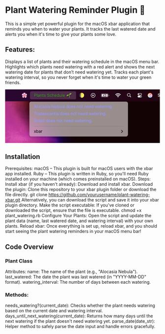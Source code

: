 # Plant Watering Reminder Plugin 🌱

This is a simple yet powerful plugin for the macOS xbar application that reminds you when to water your plants. It tracks the last watered date and alerts you when it's time to give your plants some love.

## Features:

Displays a list of plants and their watering schedule in the macOS menu bar.
Highlights which plants need watering with a red alert and shows the next watering date for plants that don’t need watering yet.
Tracks each plant's watering interval, so you never forget when it's time to water your green friends.

![Screenshot of the plugin](plant-plugin.png)

## Installation

Prerequisites:
macOS – This plugin is built for macOS users with the xbar app installed.
Ruby – This plugin is written in Ruby, so you'll need Ruby installed on your machine (which comes preinstalled on macOS).
Steps:
Install xbar (if you haven't already):
Download and install xbar.
Download the plugin:
Clone this repository to your xbar plugin folder or download the file directly.
git clone https://github.com/yourusername/plant-watering-xbar.git
Alternatively, you can download the script and save it into your xbar plugin directory.
Make the script executable: If you've cloned or downloaded the script, ensure that the file is executable.
chmod +x plant_watering.rb
Configure Your Plants: Open the script and update the plant data (name, last watered date, and watering interval) with your own plants.
Reload xbar: Once everything is set up, reload xbar, and you should start seeing the plant watering reminders in your macOS menu bar!

## Code Overview

### Plant Class

Attributes:
name: The name of the plant (e.g., "Alocasia Nebula").
last_watered: The date the plant was last watered (in "YYYY-MM-DD" format).
watering_interval: The number of days between each watering.

### Methods:

needs_watering?(current_date): Checks whether the plant needs watering based on the current date and watering interval.
days_until_next_watering(current_date): Returns how many days until the next watering if the plant doesn't need watering yet.
parse_date(date_str): Helper method to safely parse the date input and handle errors gracefully.

